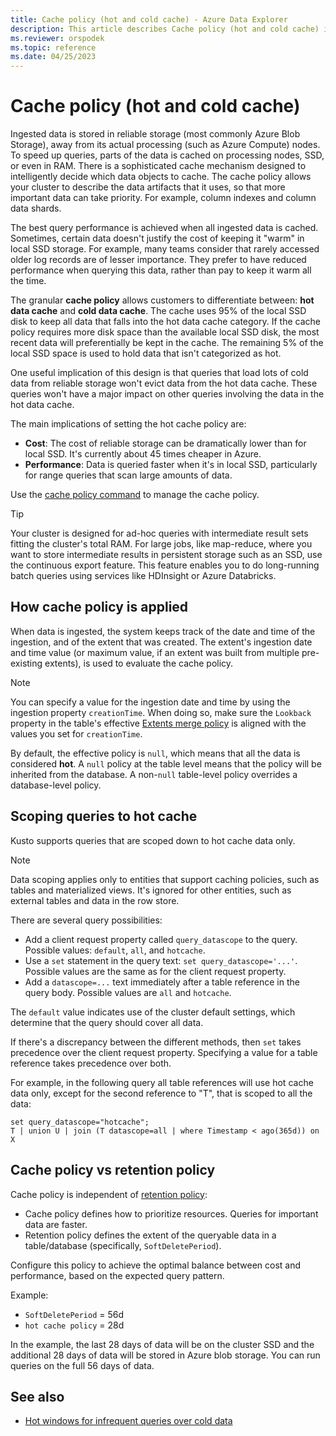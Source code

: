 ```yaml
---
title: Cache policy (hot and cold cache) - Azure Data Explorer
description: This article describes Cache policy (hot and cold cache) in Azure Data Explorer.
ms.reviewer: orspodek
ms.topic: reference
ms.date: 04/25/2023
---
```

# Cache policy (hot and cold cache) 

Ingested data is stored in reliable storage (most commonly Azure Blob Storage),
away from its actual processing (such as Azure Compute) nodes. To speed up queries, parts of the data is cached on processing nodes, SSD, or even in RAM. There is a sophisticated cache mechanism designed to intelligently decide which data objects to cache. The cache policy allows your cluster to describe the data artifacts that it uses, so that more important data can take priority. For example, column indexes and column data shards.

The best query performance is achieved when all ingested data is cached. Sometimes, certain data doesn't justify the cost of keeping it "warm" in local SSD storage.
For example, many teams consider that rarely accessed older log records are of lesser importance.
They prefer to have reduced performance when querying this data, rather than pay to keep it warm all the time.

The granular **cache policy** allows customers to differentiate between: **hot data cache** and **cold data cache**. The cache uses 95% of the local SSD disk to keep all data that falls into the hot data cache category. If the cache policy requires more disk space than the available local SSD disk, the most recent data will preferentially be kept in the cache. The remaining 5% of the local SSD space is used to hold data that isn't categorized as hot. 

One useful implication of this design is that queries that load lots of cold data from reliable storage won't evict data from the hot data cache. These queries won't have a major impact on other queries involving the data in the hot data cache.

The main implications of setting the hot cache policy are:
* **Cost**: The cost of reliable storage can be dramatically lower than for local SSD. It's currently about 45 times cheaper in Azure.
* **Performance**: Data is queried faster when it's in local SSD, particularly for range queries that scan large amounts of data.  

Use the [cache policy command](./show-table-cache-policy-command.md) to manage the cache policy.

> [!TIP]
> Your cluster is designed for ad-hoc queries with intermediate result sets fitting the cluster's total RAM.
>For large jobs, like map-reduce, where you want to store intermediate results in persistent storage such as an SSD, use the continuous export feature. This feature enables you to do long-running batch queries using services like HDInsight or Azure Databricks.
 
## How cache policy is applied

When data is ingested, the system keeps track of the date and time of the ingestion, and of the extent that was created. The extent's ingestion date and time value (or maximum value, if an extent was built from multiple pre-existing extents), is used to evaluate the cache policy.

> [!NOTE]
> You can specify a value for the ingestion date and time by using the ingestion property `creationTime`.
> When doing so, make sure the `Lookback` property in the table's effective [Extents merge policy](mergepolicy.md) is aligned with the values you set for `creationTime`.

By default, the effective policy is `null`, which means that all the data is considered **hot**.
A `null` policy at the table level means that the policy will be inherited from the database. A non-`null` table-level policy overrides a database-level policy.

## Scoping queries to hot cache

Kusto supports queries that are scoped down to hot cache data only.

> [!NOTE]
> Data scoping applies only to entities that support caching policies, such as tables and materialized views.
> It's ignored for other entities, such as external tables and data in the row store.

There are several query possibilities:
* Add a client request property called `query_datascope` to the query.
   Possible values: `default`, `all`, and `hotcache`.
* Use a `set` statement in the query text: `set query_datascope='...'`.
   Possible values are the same as for the client request property.
* Add a `datascope=...` text immediately after a table reference in the query body. 
   Possible values are `all` and `hotcache`.

The `default` value indicates use of the cluster default settings, which determine that the query should cover all data.

If there's a discrepancy between the different methods, then `set` takes precedence over the client request property. Specifying a value for a table reference takes precedence over both.

For example, in the following query all table references will use
hot cache data only, except for the second reference to "T", that is scoped
to all the data:

```kusto
set query_datascope="hotcache";
T | union U | join (T datascope=all | where Timestamp < ago(365d)) on X
```

## Cache policy vs retention policy

Cache policy is independent of [retention policy](./retentionpolicy.md): 
- Cache policy defines how to prioritize resources. Queries for important data are faster.
- Retention policy defines the extent of the queryable data in a table/database (specifically, `SoftDeletePeriod`).

Configure this policy to achieve the optimal balance 
between cost and performance, based on the expected query pattern.

Example:
* `SoftDeletePeriod` = 56d
* `hot cache policy` = 28d

In the example, the last 28 days of data will be on the cluster SSD and the
additional 28 days of data will be stored in Azure blob storage.
You can run queries on the full 56 days of data.
 
## See also

* [Hot windows for infrequent queries over cold data](../../hot-windows.md)
